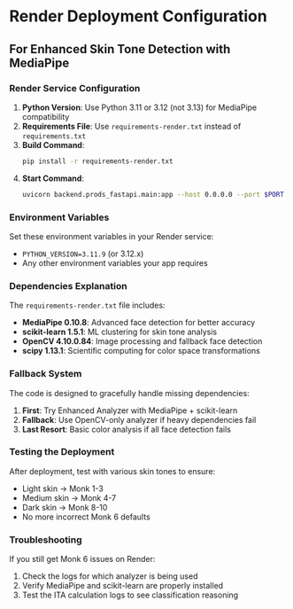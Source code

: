 # Render Deployment Configuration

## For Enhanced Skin Tone Detection with MediaPipe

### Render Service Configuration

1. **Python Version**: Use Python 3.11 or 3.12 (not 3.13) for MediaPipe compatibility
2. **Requirements File**: Use `requirements-render.txt` instead of `requirements.txt`
3. **Build Command**: 
   ```bash
   pip install -r requirements-render.txt
   ```
4. **Start Command**: 
   ```bash
   uvicorn backend.prods_fastapi.main:app --host 0.0.0.0 --port $PORT
   ```

### Environment Variables

Set these environment variables in your Render service:

- `PYTHON_VERSION=3.11.9` (or 3.12.x)
- Any other environment variables your app requires

### Dependencies Explanation

The `requirements-render.txt` file includes:

- **MediaPipe 0.10.8**: Advanced face detection for better accuracy
- **scikit-learn 1.5.1**: ML clustering for skin tone analysis  
- **OpenCV 4.10.0.84**: Image processing and fallback face detection
- **scipy 1.13.1**: Scientific computing for color space transformations

### Fallback System

The code is designed to gracefully handle missing dependencies:

1. **First**: Try Enhanced Analyzer with MediaPipe + scikit-learn
2. **Fallback**: Use OpenCV-only analyzer if heavy dependencies fail
3. **Last Resort**: Basic color analysis if all face detection fails

### Testing the Deployment

After deployment, test with various skin tones to ensure:
- Light skin → Monk 1-3
- Medium skin → Monk 4-7  
- Dark skin → Monk 8-10
- No more incorrect Monk 6 defaults

### Troubleshooting

If you still get Monk 6 issues on Render:
1. Check the logs for which analyzer is being used
2. Verify MediaPipe and scikit-learn are properly installed
3. Test the ITA calculation logs to see classification reasoning
